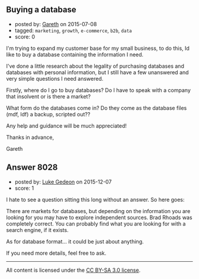 ## Buying a database

- posted by: [Gareth](https://stackexchange.com/users/5519872/gareth) on 2015-07-08
- tagged: `marketing`, `growth`, `e-commerce`, `b2b`, `data`
- score: 0

<p>I'm trying to expand my customer base for my small business, to do this, Id like to buy a database containing the information I need.</p>

<p>I've done a little research about the legality of purchasing databases and databases with personal information, but I still have a few unanswered and very simple questions I need answered.</p>

<p>Firstly, where do I go to buy databases? Do I have to speak with a company that insolvent or is there a market?</p>

<p>What form do the databases come in? Do they come as the database files (mdf, ldf) a backup, scripted out??</p>

<p>Any help and guidance will be much appreciated!</p>

<p>Thanks in advance,</p>

<p>Gareth</p>



## Answer 8028

- posted by: [Luke Gedeon](https://stackexchange.com/users/1119600/luke-gedeon) on 2015-12-07
- score: 1

<p>I hate to see a question sitting this long without an answer. So here goes:</p>

<p>There are markets for databases, but depending on the information you are looking for you may have to explore independent sources. Brad Rhoads was completely correct. You can probably find what you are looking for with a search engine, if it exists.</p>

<p>As for database format... it could be just about anything.</p>

<p>If you need more details, feel free to ask.</p>




---

All content is licensed under the [CC BY-SA 3.0 license](https://creativecommons.org/licenses/by-sa/3.0/).
